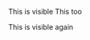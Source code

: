 This is visible
This too<div style="display: none;">This is hidden
and this sub-tag **too**
</div>This is visible again